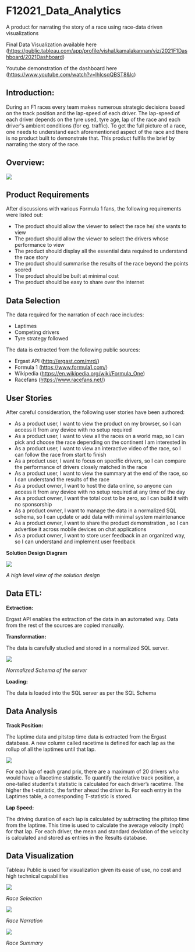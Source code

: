 # F12021_Data_Analytics

A product for narrating the story of a race using race-data driven visualizations

Final Data Visualization available here (https://public.tableau.com/app/profile/vishal.kamalakannan/viz/2021F1Dashboard/2021Dashboard)

Youtube demonstration of the dashboard here (https://www.youtube.com/watch?v=lhIcsqQBST8&lc)

## Introduction:

During an F1 races every team makes numerous strategic decisions based on the track position and the lap-speed of each driver.
The lap-speed of each driver depends on the tyre used, tyre age, lap of the race and each driver's ambient conditions (for eg. traffic).
To get the full picture of a race, one needs to understand each aforementioned aspect of the race and there is no product built to demonstrate that.
This product fulfils the brief by narrating the story of the race.

## Overview:

![](Process_Overview.png)

## Product Requirements

After discussions with various Formula 1 fans, the following requirements were listed out:

- The product should allow the viewer to select the race he/ she wants to view
- The product should allow the viewer to select the drivers whose performance to view
- The product should display all the essential data required to understand the race story
- The product should summarise the results of the race beyond the points scored
- The product should be built at minimal cost
- The product should be easy to share over the internet

## Data Selection

The data required for the narration of each race includes:

- Laptimes
- Competing drivers
- Tyre strategy followed

The data is extracted from the following public sources:

- Ergast API (http://ergast.com/mrd/)
- Formula 1 (https://www.formula1.com/)
- Wikipedia (https://en.wikipedia.org/wiki/Formula_One)
- Racefans (https://www.racefans.net/)

## User Stories

After careful consideration, the following user stories have been authored:

- As a product user, I want to view the product on my browser, so I can access it from any device with no setup required
- As a product user, I want to view all the races on a world map, so I can pick and choose the race depending on the continent I am interested in
- As a product user, I want to view an interactive video of the race, so I can follow the race from start to finish
- As a product user, I want to focus on specific drivers, so I can compare the performance of drivers closely matched in the race
- As a product user, I want to view the summary at the end of the race, so I can understand the results of the race
- As a product owner, I want to host the data online, so anyone can access it from any device with no setup required at any time of the day
- As a product owner, I want the total cost to be zero, so I can build it with no sponsorship
- As a product owner, I want to manage the data in a normalized SQL schema, so I can update or add data with minimal system maintenance
- As a product owner, I want to share the product demonstration , so I can advertise it across mobile devices on chat applications
- As a product owner, I want to store user feedback in an organized way, so I can understand and implement user feedback

**Solution Design Diagram**

![](Sys_Arch.png)

*A high level view of the solution design*

## Data ETL:

**Extraction:**

Ergast API enables the extraction of the data in an automated way. Data from the rest of the sources are copied manually.

**Transformation:**

The data is carefully studied and stored in a normalized SQL server.

![](SQL_Schema.png)

*Normalized Schema of the server*

**Loading:**

The data is loaded into the SQL server as per the SQL Schema

## Data Analysis

**Track Position:**

The laptime data and pitstop time data is extracted from the Ergast database. A new column called racetime is defined for each lap as the rollup of all the laptimes until that lap.

![](Laptime_Rollup.png)

For each lap of each grand prix, there are a maximum of 20 drivers who would have a Racetime statistic. To quantify the relative track position, a one-tailed student’s t statistic is calculated for each driver’s racetime. The higher the t-statistic, the farther ahead the driver is. For each entry in the Laptimes table, a corresponding T-statistic is stored.

**Lap Speed:**

The driving duration of each lap is calculated by subtracting the pitstop time from the laptime. This time is used to calculate the average velocity (mph) for that lap.
For each driver, the mean and standard deviation of the velocity is calculated and stored as entries in the Results database.

## Data Visualization

Tableau Public is used for visualization given its ease of use, no cost and high technical capabilities

![](Map.png)

*Race Selection*

![](Narration.png)

*Race Narration*

![](Summary.png)

*Race Summary*
